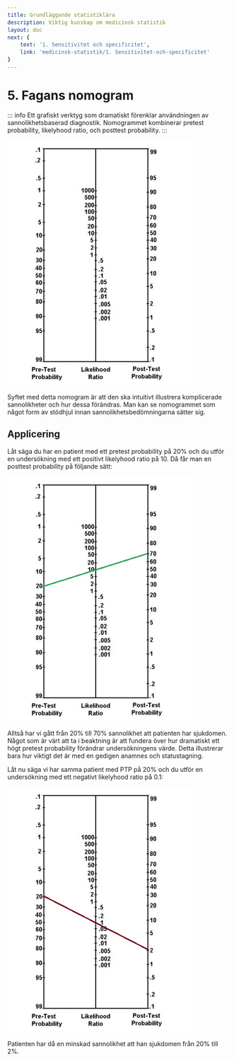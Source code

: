 ```yaml
---
title: Grundläggande statistiklära
description: Viktig kunskap om medicinsk statistik
layout: doc
next: {
    text: '1. Sensitivitet och specificitet',
    link: 'medicinsk-statistik/1. Sensitivitet-och-specificitet'
}
---
```


<style>
gr { color: #30a46c }
re { color: #C70039 }
ye { color: #D6AB1E }
bl { color: #0CDFF2 }
</style>

# 5. Fagans nomogram

::: info Ett grafiskt verktyg som dramatiskt förenklar användningen av sannolikhetsbaserad diagnostik. Nomogrammet kombinerar pretest probability, likelyhood ratio, och posttest probability.
:::

![Fagans nomogram](fagan-nomogram.jpg)

Syftet med detta nomogram är att den ska intuitivt illustrera komplicerade sannolikheter och hur dessa förändras. Man kan se nomogrammet som något form av stödhjul innan sannolikhetsbedömningarna sätter sig.

## Applicering

Låt säga du har en patient med ett pretest probability på 20% och du utför en undersökning med ett positivt likelyhood ratio på 10. Då får man en posttest probability på följande sätt:

![fagan-nomogram-2](fagan-nomogram-2.jpg)

Alltså har vi gått från 20% till 70% sannolikhet att patienten har sjukdomen. Något som är värt att ta i beaktning är att fundera över hur dramatiskt ett högt pretest probability förändrar undersökningens värde. Detta illustrerar bara hur viktigt det är med en gedigen anamnes och statustagning.

Låt nu säga vi har samma patient med PTP på 20% och du utför en undersökning med ett negativt likelyhood ratio på 0.1:

![fagan-nomogram-3](fagan-nomogram-3.jpg)

Patienten har då en minskad sannolikhet att han sjukdomen från 20% till 2%.